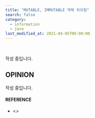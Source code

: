 ```yaml
---
title: "MUTABLE, IMMUTABLE 객체 차이점"
search: false
category:
  - information
  - java
last_modified_at: 2021-04-05T00:00:00
---
```


<br>

작성 중입니다.

## OPINION
작성 중입니다.

#### REFERENCE
- <>